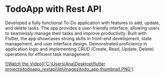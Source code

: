 # TodoApp with Rest API

Developed a fully functional To-Do application with features to add, update, and delete tasks. The app provides a user-friendly interface, allowing users to seamlessly manage their tasks and improve productivity. Built with  Flutter, the app showcases strong skills in front-end development, state management, and user interface design. Demonstrated proficiency in application logic and implementing CRUD (Create, Read, Update, Delete) operations for efficient task management.

[![Watch the Video]('C:\Users\Ana\Desktop\flutter projects\todoapp_restapi\lib\images\todo_app thumbnail.PNG')](https://drive.google.com/file/d/1At8cvwWfnMrjrvRYF1epx2TYYYqOXsNd/view?usp=sharing)

